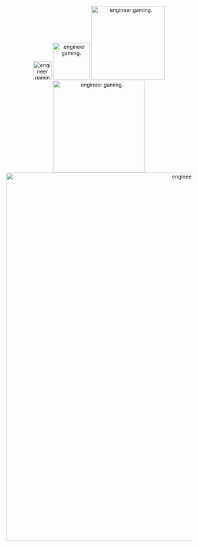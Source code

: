 <div align="center">
<img height="50" src="https://media.tenor.com/g20ktKXL20UAAAAi/eggineer.gif" alt="engineer gaming."/>
<img height="100" src="https://media.tenor.com/g20ktKXL20UAAAAi/eggineer.gif" alt="engineer gaming."/>
<img height="200" src="https://media.tenor.com/g20ktKXL20UAAAAi/eggineer.gif" alt="engineer gaming."/>
<img height="250" src="https://media.tenor.com/g20ktKXL20UAAAAi/eggineer.gif" alt="engineer gaming."/>
<img height="1000" src="https://media.tenor.com/g20ktKXL20UAAAAi/eggineer.gif" alt="engineer gaming."/>
</div>


